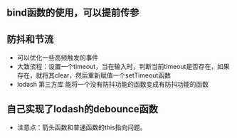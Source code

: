 ## bind函数的使用，可以提前传参

## 防抖和节流
- 可以优化一些高频触发的事件
- 大致流程：设置一个timeout，当在输入时，判断当前timeout是否存在，如果存在，就将其clear，然后重新赋值一个setTimeout函数
- lodash   第三方库   能将一个没有防抖功能的函数变成有防抖功能的函数

## 自己实现了lodash的debounce函数
- 注意点：箭头函数和普通函数的this指向问题。
